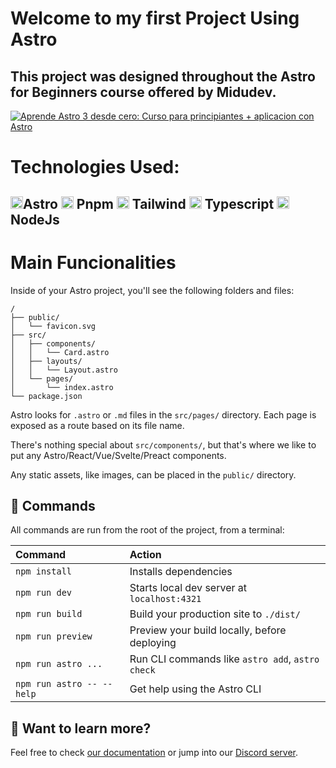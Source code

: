 # Welcome to my first Project Using Astro
## This project was designed throughout the Astro for Beginners course offered by Midudev.

[![Aprende Astro 3 desde cero: Curso para principiantes + aplicacion con Astro](../ASTRO-LEARNING/src/utils/Astro%20Curso.jpg)](https://www.youtube.com/watch?v=RB5tR_nqUEw)



# Technologies Used:
##  <img src="../ASTRO-LEARNING/src/utils/icons/astro-svgrepo-com.svg" width="20" height="20">Astro  <img src="../ASTRO-LEARNING/src/utils/icons/light-pnpm-svgrepo-com.svg" width="20" height="20"> Pnpm  <img src="../ASTRO-LEARNING/src/utils/icons/tailwind-svgrepo-com.svg" width="20" height="20">  Tailwind <img src="../ASTRO-LEARNING/src/utils/icons/typescript-logo-svgrepo-com.svg" width="20" height="20"> Typescript <img src="../ASTRO-LEARNING/src/utils/icons/nodejs-icon-svgrepo-com.svg" width="20" height="20"> NodeJs


# Main Funcionalities

Inside of your Astro project, you'll see the following folders and files:

```text
/
├── public/
│   └── favicon.svg
├── src/
│   ├── components/
│   │   └── Card.astro
│   ├── layouts/
│   │   └── Layout.astro
│   └── pages/
│       └── index.astro
└── package.json
```

Astro looks for `.astro` or `.md` files in the `src/pages/` directory. Each page is exposed as a route based on its file name.

There's nothing special about `src/components/`, but that's where we like to put any Astro/React/Vue/Svelte/Preact components.

Any static assets, like images, can be placed in the `public/` directory.

## 🧞 Commands

All commands are run from the root of the project, from a terminal:

| Command                   | Action                                           |
| :------------------------ | :----------------------------------------------- |
| `npm install`             | Installs dependencies                            |
| `npm run dev`             | Starts local dev server at `localhost:4321`      |
| `npm run build`           | Build your production site to `./dist/`          |
| `npm run preview`         | Preview your build locally, before deploying     |
| `npm run astro ...`       | Run CLI commands like `astro add`, `astro check` |
| `npm run astro -- --help` | Get help using the Astro CLI                     |

## 👀 Want to learn more?

Feel free to check [our documentation](https://docs.astro.build) or jump into our [Discord server](https://astro.build/chat).
